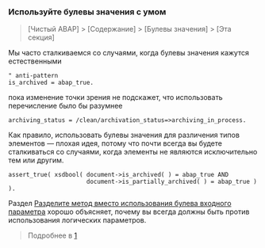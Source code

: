 ### Используйте булевы значения с умом

> [Чистый ABAP] > [Содержание] > [Булевы значения] > [Эта секция]

Мы часто сталкиваемся со случаями, когда булевы значения кажутся естественными

```ABAP
" anti-pattern
is_archived = abap_true.
```

пока изменение точки зрения не подскажет, что использовать перечисление было бы разумнее

```ABAP
archiving_status = /clean/archivation_status=>archiving_in_process.
```

Как правило, использовать булевы значения для различения типов элементов — плохая идея, 
потому что почти всегда вы будете сталкиваться со случаями, когда элементы не являются исключительно тем или другим.

```ABAP
assert_true( xsdbool( document->is_archived( ) = abap_true AND
                      document->is_partially_archived( ) = abap_true ) ).
```

Раздел [Разделите метод вместо использования булева входного параметра](#разделите-метод-вместо-использования-булева-входного-параметра)
хорошо объясняет, почему вы всегда должны быть против использования логических параметров.

> Подробнее в
> [1](http://www.beyondcode.org/articles/booleanVariables.html)